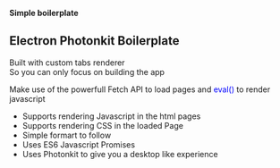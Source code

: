 **Simple boilerplate**

<h2>Electron Photonkit Boilerplate</h2>
<p>Built with custom tabs renderer <br>
  So you can only focus on building the app</p>
<p>Make use of the powerfull Fetch API  to load pages and <a id='btn' style="color:blue">eval()</a> to render javascript</p>
<ul>
<li>Supports rendering Javascript in the html pages</li>
<li>Supports rendering CSS in the loaded Page</li>
<li>Simple formart to follow</li>
<li>Uses ES6 Javascript Promises</li>
<li>Uses Photonkit to give you a desktop like experience</li>
</ul>